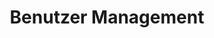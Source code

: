 ---
title: Benutzer Management
description: So legen Sie Benutzer an bzw. importieren diese aus weiteren Quelle wie beispielsweise der Microsoft Active Directory
icon: "fa fa-user"
type : "pages"
weight : 2
---